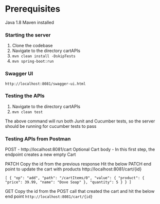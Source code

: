 # Prerequisites

Java 1.8
Maven installed

### Starting the server

1. Clone the codebase
2. Navigate to the directory cartAPIs
3. `mvn clean install -DskipTests`
3. `mvn spring-boot:run`

### Swagger UI
`http://localhost:8081/swagger-ui.html`

### Testing the APIs

1. Navigate to the directory cartAPIs
2. `mvn clean test`

The above command will run both Junit and Cucumber tests, so the server should be running for cucumber tests to pass

### Testing APIs from Postman

POST - http://localhost:8081/cart
Optional Cart body - In this first step, the endpoint creates a new empty Cart

PATCH
Copy the id from the previous response
Hit the below PATCH end point to update the cart with products
http://localhost:8081/cart/{id}

`[
    {
        "op": "add",
        "path": "/cartItems/0",
        "value": {
            "product": {
            "price": 39.99,
            "name": "Dove Soap"
            },
            "quantity": 5
        }
    }
]`

GET
Copy the id from the POST call that created the cart and hit the below end point
`http://localhost:8081/cart/{id}`
